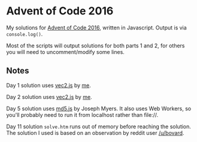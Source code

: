 # Advent of Code 2016

My solutions for [Advent of Code 2016](http://adventofcode.com/2016), written in Javascript. Output is via <code>console.log()</code>.

Most of the scripts will output solutions for both parts 1 and 2, for others you will need to uncomment/modify some lines.

## Notes

Day 1 solution uses [vec2.js](https://github.com/basementuniverse/vec2) by [me](https://github.com/basementuniverse).

Day 2 solution uses [vec2.js](https://github.com/basementuniverse/vec2) by [me](https://github.com/basementuniverse).

Day 5 solution uses [md5.js](http://www.myersdaily.org/joseph/javascript/md5-text.html) by Joseph Myers. It also uses Web Workers, so you'll probably need to run it from localhost rather than file://.

Day 11 solution <code>solve.htm</code> runs out of memory before reaching the solution. The solution I used is based on an observation by reddit user [/u/bovard](https://www.reddit.com/user/bovard).

